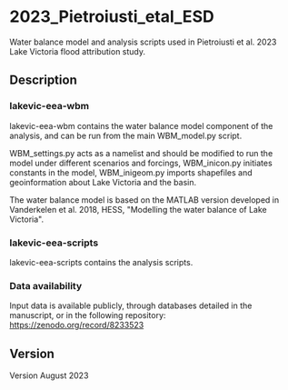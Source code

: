 # 2023_Pietroiusti_etal_ESD

Water balance model and analysis scripts used in Pietroiusti et al. 2023 Lake Victoria flood attribution study. 

## Description 

### lakevic-eea-wbm

lakevic-eea-wbm contains the water balance model component of the analysis, and can be run from the main WBM_model.py script. 

WBM_settings.py acts as a namelist and should be modified to run the model under different scenarios and forcings, WBM_inicon.py initiates constants in the model, WBM_inigeom.py imports shapefiles and geoinformation about Lake Victoria and the basin.

The water balance model is based on the MATLAB version developed in Vanderkelen et al. 2018, HESS, "Modelling the water balance of Lake Victoria".

### lakevic-eea-scripts

lakevic-eea-scripts contains the analysis scripts. 

### Data availability 

Input data is available publicly, through databases detailed in the manuscript, or in the following repository: https://zenodo.org/record/8233523

## Version
Version August 2023
